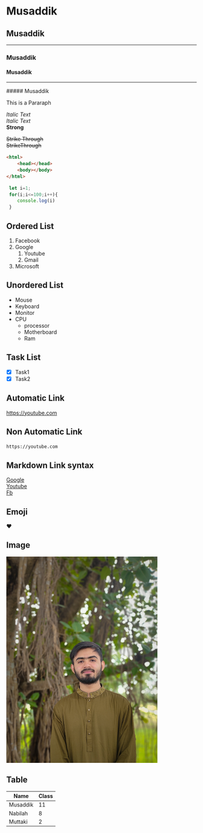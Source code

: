 <!--Markdown Practice-->
 
# Musaddik
## Musaddik
---
### Musaddik
#### Musaddik
<hr>
##### Musaddik

<p>This is a Pararaph</p>

_Italic Text_<br>
<i>Italic Text</i><br>
__Strong__<br>

~~Strike Through~~<br>
<del>StrikeThrough</del><br>

```html
<html>
    <head></head>
    <body></body>
</html>
```
```JavaScript
 let i=1;
 for(i;i<=100;i++){
    console.log(i)
 }
 ```

 ## Ordered List
1. Facebook
2. Google
    1. Youtube
    2. Gmail
3. Microsoft

## Unordered List
- Mouse
- Keyboard
- Monitor
- CPU
    - processor
    - Motherboard
    - Ram

## Task List
- [x] Task1   
- [x] Task2    

## Automatic Link
https://youtube.com

## Non Automatic Link
`https://youtube.com`

## Markdown Link syntax
[Google](https://google.com)  
[Youtube][Youtube]  
[Fb][Facebook]

<!--All Links are here-->
[Youtube]:https://youtube.com
[Facebook]:https://facebook.com


## Emoji
❤️
## Image
<img width="400px" src="img/musaddik.jpg"/>

## Table
| Name | Class |  
|------|-------|
| Musaddik | 11 |  
| Nabilah | 8 |
| Muttaki | 2|




